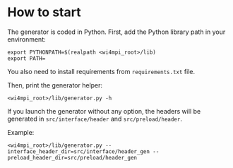 # How to start

The generator is coded in Python.
First, add the Python library path in your environment:
```
export PYTHONPATH=$(realpath <wi4mpi_root>/lib)
export PATH=
```

You also need to install requirements from `requirements.txt` file.

Then, print the generator helper:
```
<wi4mpi_root>/lib/generator.py -h
```

If you launch the generator without any option, the headers will be generated
in `src/interface/header` and `src/preload/header`.

Example:
```
<wi4mpi_root>/lib/generator.py --interface_header_dir=src/interface/header_gen --preload_header_dir=src/preload/header_gen
